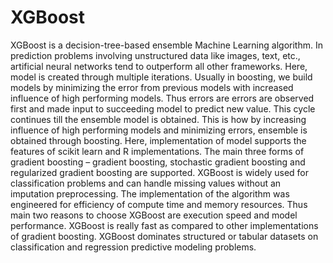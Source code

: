 # XGBoost 
XGBoost is a decision-tree-based ensemble Machine Learning algorithm. In prediction problems involving unstructured data like images, text, etc., artificial neural networks tend to outperform all other frameworks. Here, model is created through multiple iterations.
Usually in boosting, we build models by minimizing the error from previous models with increased influence of high performing models. Thus errors are errors are observed first and made input to succeeding model to predict new value. This cycle continues till the ensemble model is obtained. This is how by increasing influence of high performing models and minimizing errors, ensemble is obtained through boosting.
Here, implementation of model supports the features of scikit learn and R implementations. The main three forms of gradient boosting – gradient boosting, stochastic gradient boosting and regularized gradient boosting are supported. XGBoost is widely used for classification problems and can handle missing values without an imputation preprocessing.
The implementation of the algorithm was engineered for efficiency of compute time and memory resources. Thus main two reasons to choose XGBoost are execution speed and model performance. XGBoost is really fast as compared to other implementations of gradient boosting. XGBoost dominates structured or tabular datasets on classification and regression predictive modeling problems. 
